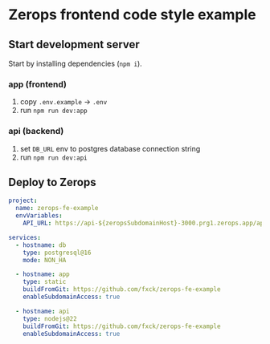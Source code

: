 # Zerops frontend code style example

## Start development server
Start by installing dependencies (`npm i`).

### app (frontend)
1. copy `.env.example` -> `.env`
2. run `npm run dev:app`

### api (backend)
1. set `DB_URL` env to postgres database connection string
2. run `npm run dev:api`

## Deploy to Zerops
```yaml
project:
  name: zerops-fe-example
  envVariables:
    API_URL: https://api-${zeropsSubdomainHost}-3000.prg1.zerops.app/api

services:
  - hostname: db
    type: postgresql@16
    mode: NON_HA

  - hostname: app
    type: static
    buildFromGit: https://github.com/fxck/zerops-fe-example
    enableSubdomainAccess: true

  - hostname: api
    type: nodejs@22
    buildFromGit: https://github.com/fxck/zerops-fe-example
    enableSubdomainAccess: true
```
